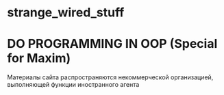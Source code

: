 # strange_wired_stuff
# DO PROGRAMMING IN OOP (Special for Maxim)
Материалы сайта распространяются некоммерческой организацией, выполняющей функции иностранного агента
